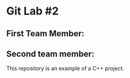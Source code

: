 # Git Lab #2
## First  Team Member: <Lucas Nagle> 
## Second  team member: <Lucas Nagle>
This repository is an example of a C++ project.
